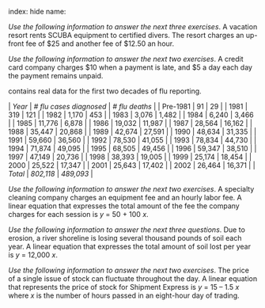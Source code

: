 index: hide
name: 

 *Use the following information to answer the next three exercises*. A vacation resort rents SCUBA equipment to certified divers. The resort charges an up-front fee of $25 and another fee of $12.50 an hour.

 *Use the following information to answer the next two exercises*. A credit card company charges $10 when a payment is late, and $5 a day each day the payment remains unpaid.

 contains real data for the first two decades of flu reporting.


|                 *Year*              |                 *# flu cases diagnosed*              |                 *# flu deaths*              |
| Pre-1981 | 91 | 29 |
| 1981 | 319 | 121 |
| 1982 | 1,170 | 453 |
| 1983 | 3,076 | 1,482 |
| 1984 | 6,240 | 3,466 |
| 1985 | 11,776 | 6,878 |
| 1986 | 19,032 | 11,987 |
| 1987 | 28,564 | 16,162 |
| 1988 | 35,447 | 20,868 |
| 1989 | 42,674 | 27,591 |
| 1990 | 48,634 | 31,335 |
| 1991 | 59,660 | 36,560 |
| 1992 | 78,530 | 41,055 |
| 1993 | 78,834 | 44,730 |
| 1994 | 71,874 | 49,095 |
| 1995 | 68,505 | 49,456 |
| 1996 | 59,347 | 38,510 |
| 1997 | 47,149 | 20,736 |
| 1998 | 38,393 | 19,005 |
| 1999 | 25,174 | 18,454 |
| 2000 | 25,522 | 17,347 |
| 2001 | 25,643 | 17,402 |
| 2002 | 26,464 | 16,371 |
|                 *Total*              |                 *802,118*              |                 *489,093*              |
    

 *Use the following information to answer the next two exercises*. A specialty cleaning company charges an equipment fee and an hourly labor fee. A linear equation that expresses the total amount of the fee the company charges for each session is  *y* = 50 + 100 *x*.

 *Use the following information to answer the next three questions*. Due to erosion, a river shoreline is losing several thousand pounds of soil each year. A linear equation that expresses the total amount of soil lost per year is  *y* = 12,000 *x*.

 *Use the following information to answer the next two exercises*. The price of a single issue of stock can fluctuate throughout the day. A linear equation that represents the price of stock for Shipment Express is  *y* = 15 – 1.5 *x* where  *x* is the number of hours passed in an eight-hour day of trading.
